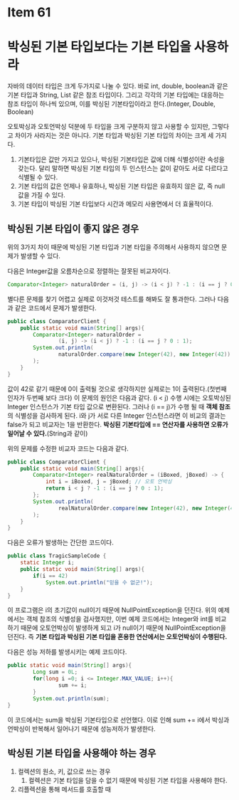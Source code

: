 # Item 61

# 박싱된 기본 타입보다는 기본 타입을 사용하라

자바의 데이터 타입은 크게 두가지로 나눌 수 있다. 바로 int, double, boolean과 같은 기본 타입과 String, List 같은 참조 타입이다. 그리고 각각의 기본 타입에는 대응하는 참조 타입이 하나씩 있으며, 이를 박싱된 기본타입이라고 한다.(Integer, Double, Boolean)

오토박싱과 오토언박싱 덕분에 두 타입을 크게 구분하지 않고 사용할 수 있지만, 그렇다고 차이가 사라지는 것은 아니다. 기본 타입과 박싱된 기본 타입의 차이는 크게 세 가지다.

1. 기본타입은 값만 가지고 있으나, 박싱된 기본타입은 값에 더해 식별성이란 속성을 갖는다. 달리 말하면 박싱된 기본 타입의 두 인스턴스는 값이 같아도 서로 다르다고 식별될 수 있다.
2. 기본 타입의 값은 언제나 유효하나, 박싱된 기본 타입은 유효하지 않은 값, 즉 null 값을 가질 수 있다.
3. 기본 타입이 박싱된 기본 타입보다 시간과 메모리 사용면에서 더 효율적이다.

## 박싱된 기본 타입이 좋지 않은 경우

위의 3가지 차이 때문에 박싱된 기본 타입과 기본 타입을 주의해서 사용하지 않으면 문제가 발생할 수 있다.

다음은 Integer값을 오름차순으로 정렬하는 잘못된 비교자이다.

```java
Comparator<Integer> naturalOrder = (i, j) -> (i < j) ? -1 : (i == j ? 0 : 1);
```

별다른 문제를 찾기 어렵고 실제로 이것저것 테스트를 해봐도 잘 통과한다. 그러나 다음과 같은 코드에서 문제가 발생한다.

```java
public class ComparatorClient {
    public static void main(String[] args){
        Comparator<Integer> naturalOrder =
                (i, j) -> (i < j) ? -1 : (i == j ? 0 : 1);
        System.out.println(
                naturalOrder.compare(new Integer(42), new Integer(42))
        );
    }
}
```

값이 42로 같기 때문에 0이 출력될 것으로 생각하지만 실제로는 1이 출력된다.(첫번째 인자가 두번째 보다 크다) 이 문제의 원인은 다음과 같다. (i < j) 수행 시에는 오토박싱된 Integer 인스턴스가 기본 타입 값으로 변환된다. 그러나 (i == j)가 수행 될 때 **객체 참조**의 식별성을 검사하게 된다. i와 j가 서로 다른 Integer 인스턴스라면 이 비교의 결과는 false가 되고 비교자는 1을 반환한다. **박싱된 기본타입에 == 연산자를 사용하면 오류가 일어날 수 있다.**(String과 같이)

위의 문제를 수정한 비교자 코드는 다음과 같다.

```java
public class ComparatorClient {
    public static void main(String[] args){
        Comparator<Integer> realNaturalOrder = (iBoxed, jBoxed) -> {
            int i = iBoxed, j = jBoxed; // 오토 언박싱
            return i < j ? -1 : (i == j ? 0 : 1);
        };
        System.out.println(
                realNaturalOrder.compare(new Integer(42), new Integer(42))
        );
    }
}
```

다음은 오류가 발생하는 간단한 코드이다.

```java
public class TragicSampleCode {
    static Integer i;
    public static void main(String[] args){
        if(i == 42)
            System.out.println("믿을 수 없군!");
    }
}
```

이 프로그램은 i의 초기값이 null이기 때문에 NullPointException을 던진다. 위의 예제 에서는 객체 참조의 식별성을 검사했지만, 이번 예제 코드에서는 Integer와 int를 비교하기 때문에 오토언박싱이 발생하게 되고 i가 null이기 때문에 NullPointException을 던진다. 즉 **기본 타입과 박싱된 기본 타입을 혼용한 연산에서는 오토언박싱이 수행된다.**

다음은 성능 저하를 발생시키는 예제 코드이다.

```java
public static void main(String[] args){
		Long sum = 0L;
		for(long i =0; i <= Integer.MAX_VALUE; i++){
				sum += i;
		}
		System.out.println(sum);
}
```

이 코드에서는 sum을 박싱된 기본타입으로 선언했다. 이로 인해 sum += i에서 박싱과 언박싱이 반복해서 일어나기 때문에 성능저하가 발생한다.

## 박싱된 기본 타입을 사용해야 하는 경우

1. 컬렉션의 원소, 키, 값으로 쓰는 경우
    1. 컬렉션은 기본 타입을 담을 수 없기 때문에 박싱된 기본 타입을 사용해야 한다.
2. 리플렉션을 통해 메서드를 호출할 때